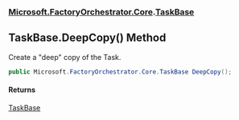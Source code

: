### [Microsoft.FactoryOrchestrator.Core](Microsoft_FactoryOrchestrator_Core.md 'Microsoft.FactoryOrchestrator.Core').[TaskBase](Microsoft_FactoryOrchestrator_Core_TaskBase.md 'Microsoft.FactoryOrchestrator.Core.TaskBase')
## TaskBase.DeepCopy() Method
Create a "deep" copy of the Task.  
```csharp
public Microsoft.FactoryOrchestrator.Core.TaskBase DeepCopy();
```
#### Returns
[TaskBase](Microsoft_FactoryOrchestrator_Core_TaskBase.md 'Microsoft.FactoryOrchestrator.Core.TaskBase')  
